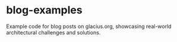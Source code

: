 # blog-examples
Example code for blog posts on glacius.org, showcasing real-world architectural challenges and solutions.
